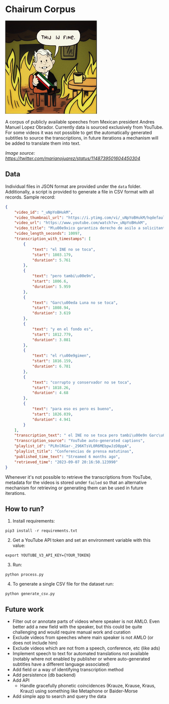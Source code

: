 # Chairum Corpus

![Mexico is fine](./thij_ij_fine.png)

A corpus of publicly available speeches from Mexican president Andres Manuel Lopez Obrador. 
Currently data is sourced exclusively from YouTube. For some videos it was not possible to get the automatically generated subtitles to source the transcriptions, in future iterations a mechanism will be added to translate them into text.

*Image source: https://twitter.com/marianojuarez/status/1148739501604450304*

## Data

Individual files in JSON format are provided under the `data` folder. Additionally, a script is provided to generate a file in CSV format with all records. Sample record:

```json
{
    "video_id": "_uNpYoBHukM",
    "video_thumbnail_url": "https://i.ytimg.com/vi/_uNpYoBHukM/hqdefault.jpg?sqp=-oaymwEcCNACELwBSFXyq4qpAw4IARUAAIhCGAFwAcABBg==&rs=AOn4CLBiA5GPXPQfIJ7UxkMLQKQY9gKhhQ",
    "video_url": "https://www.youtube.com/watch?v=_uNpYoBHukM",
    "video_title": "M\u00e9xico garantiza derecho de asilo a solicitantes de Nicaragua. Conferencia presidente AMLO",
    "video_length_seconds": 10097,
    "transcription_with_timestamps": [
        {
            "text": "el INE no se toca",
            "start": 1803.179,
            "duration": 5.761
        },
        {
            "text": "pero tambi\u00e9n",
            "start": 1806.6,
            "duration": 5.959
        },
        {
            "text": "Garc\u00eda Luna no se toca",
            "start": 1808.94,
            "duration": 3.619
        },
        {
            "text": "y en el fondo es",
            "start": 1812.779,
            "duration": 3.081
        },
        {
            "text": "el r\u00e9gimen",
            "start": 1816.159,
            "duration": 6.781
        },
        {
            "text": "corrupto y conservador no se toca",
            "start": 1818.26,
            "duration": 4.68
        },
        {
            "text": "para eso es pero es bueno",
            "start": 1826.039,
            "duration": 4.941
        }
    ],
    "transcription_text": " el INE no se toca pero tambi\u00e9n Garc\u00eda Luna no se toca y en el fondo es el r\u00e9gimen corrupto y conservador no se toca para eso es pero es bueno",
    "transcription_source": "YouTube auto-generated captions",
    "playlist_id": "PLRnlRGar-_296KTsVL0R6MEbpwJzD8ppA",
    "playlist_title": "Conferencias de prensa matutinas",
    "published_time_text": "Streamed 6 months ago",
    "retrieved_time": "2023-09-07 20:16:50.123990"
}
```

Whenever it's not possible to retrieve the transcriptions from YouTube, metadata for the videos is stored under `failed` so that an alternative mechanism for retrieving or generating them can be used in future iterations.

## How to run?

1. Install requirements:
```
pip3 install -r requirements.txt
```
2. Get a YouTube API token and set an environment variable with this value:
```
export YOUTUBE_V3_API_KEY={YOUR_TOKEN}
```
3. Run:
```
python process.py
```
4. To generate a single CSV file for the dataset run:
```
python generate_csv.py
```

## Future work

- Filter out or annotate parts of videos where speaker is not AMLO. Even better add a new field with the speaker, but this could be quite challenging and would require manual work and curation
- Exclude videos from speeches where main speaker is not AMLO (or does not include him)
- Exclude videos which are not from a speech, conference, etc (like ads)
- Implement speech to text for automated translations not available (notably where not enabled by publisher or where auto-generated subtitles have a different language associated)
- Add field or a way of identifying transcription method
- Add persistence (db backend)
- Add API
    - Handle gracefully phonetic coincidences (Krauze, Krause, Kraus, Krauz) using something like Metaphone or Baider-Morse
- Add simple app to search and query the data
